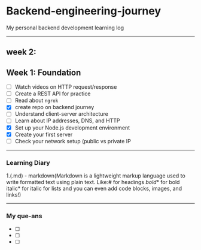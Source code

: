 # Backend-engineering-journey
My personal backend development learning log

---

## week 2: 
## Week 1: Foundation
- [ ] Watch videos on HTTP request/response
- [ ] Create a REST API for practice
- [ ] Read about `ngrok`
- [x] create repo on backend journey
- [ ] Understand client-server architecture
- [ ] Learn about IP addresses, DNS, and HTTP
- [x] Set up your Node.js development environment
- [x] Create your first server
- [ ] Check your network setup (public vs private IP

---

### Learning Diary
1.(.md) - markdown(Markdown is a lightweight markup language used to write formatted text using plain text. Like:# for headings *bold** for bold italic* for italic for lists and you can even add code blocks, images, and links!)


---

### My que-ans
- [ ]
- [ ]
- [ ] 
